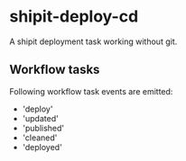 # shipit-deploy-cd

A shipit deployment task working without git.

## Workflow tasks

Following workflow task events are emitted:

- 'deploy'
- 'updated'
- 'published'
- 'cleaned'
- 'deployed'
